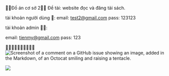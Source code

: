 🦾🦾Đồ án cơ sở 2🦾🦾
Đề tài: website đọc và đăng tải sách.

tài khoản người dùng 🥷:
email: test2@gmail.com
pass: 123123

tài khoản admin 👷‍♂️:

email: tienmy@gmail.com
pass: 123

🐽🐽🐽🐽🐽🐽🐽🐽🐽🐽
![Screenshot of a comment on a GitHub issue showing an image, added in the Markdown, of an Octocat smiling and raising a tentacle.](https://myoctocat.com/assets/images/base-octocat.svg)

<picture>
  <img src="https://cdn.britannica.com/19/213119-050-C81C786D/Grumpy-Cat-2015-memes.jpg">
</picture>
